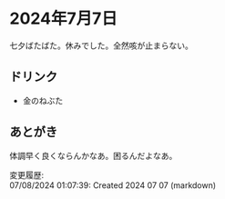 # 2024年7月7日

七夕ばたばた。休みでした。全然咳が止まらない。

## ドリンク

- 金のねぶた

## あとがき

体調早く良くならんかなあ。困るんだよなあ。

変更履歴:  
07/08/2024 01:07:39: Created 2024 07 07 (markdown)  
